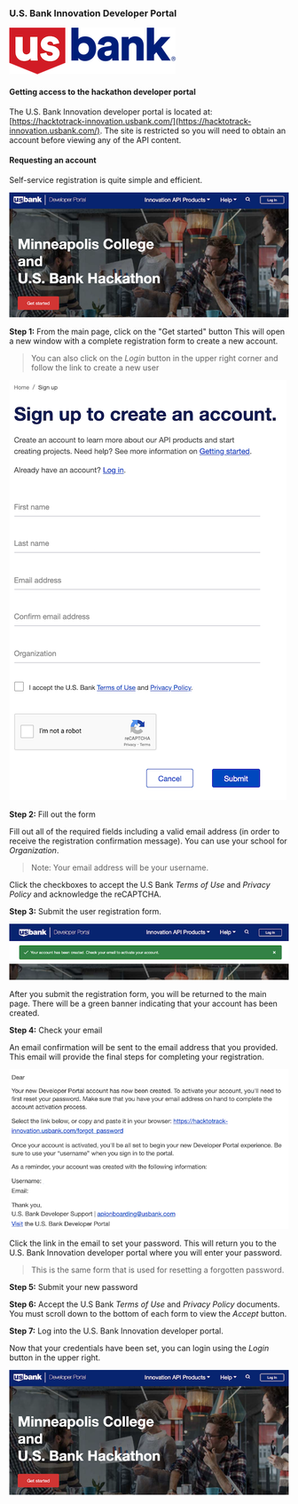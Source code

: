 ### U.S. Bank Innovation Developer Portal
![US Bank](../event/img/US_Bank_logo.png)

#### Getting access to the hackathon developer portal
The U.S. Bank Innovation developer portal is located at: [https://hacktotrack-innovation.usbank.com/](https://hacktotrack-innovation.usbank.com/). The site is restricted so you will need to obtain an account before viewing any of the API content.

#### Requesting an account
Self-service registration is quite simple and efficient.

![Home Page](./img/MainPortalPage.png)

**Step 1:** From the main page, click on the "Get started" button This will open a new window with a complete registration form to create a new account.

>You can also click on the *Login* button in the upper right corner and follow the link to create a new user

![Login Form](./img/SignUpForm.png)

**Step 2:** Fill out the form

Fill out all of the required fields including a valid email address (in order to receive the registration confirmation message). You can use your school for *Organization*.

> Note: Your email address will be your username.

Click the checkboxes to accept the U.S Bank *Terms of Use* and *Privacy Policy* and acknowledge the reCAPTCHA.

**Step 3:** Submit the user registration form.

![Account Created](./img/AccountCreated.png)

After you submit the registration form, you will be returned to the main page. There will be a green banner indicating that your account has been created.

**Step 4:** Check your email

An email confirmation will be sent to the email address that you provided. This email will provide the final steps for completing your registration.

![Email Confirmation](./img/EmailNewUser.png)

Click the link in the email to set your password. This will return you to the U.S. Bank Innovation developer portal where you will enter your password.

> This is the same form that is used for resetting a forgotten password.  

**Step 5:** Submit your new password

**Step 6:** Accept the U.S Bank *Terms of Use* and *Privacy Policy* documents. You must scroll down to the bottom of each form to view the *Accept* button.

**Step 7:** Log into the U.S. Bank Innovation developer portal.

Now that your credentials have been set, you can login using the *Login* button in the upper right.

![Home Page](./img/MainPortalPage.png)
